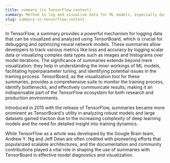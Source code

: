 ```yaml
---
title: summary (in TensorFlow context)  
summary: Method to log and visualize data for ML models, especially during the training phase, encompassing scalar values, images, histograms, and more to enhance model transparency and interpretability.
slug: summary-in-tensorflow-context
---
```


In TensorFlow, a summary provides a powerful mechanism for logging data that can be visualized and analyzed using TensorBoard, which is crucial for debugging and optimizing neural network models. These summaries allow developers to track various metrics like loss and accuracy by logging scalar data or visualizing complex data types such as images and histograms over model iterations. The significance of summaries extends beyond mere visualization; they help in understanding the inner workings of ML models, facilitating hyperparameter tuning, and identifying potential issues in the training process. TensorBoard, as the visualization tool for these summaries, provides a comprehensive suite to monitor the training process, identify bottlenecks, and effectively communicate results, making it an indispensable part of the TensorFlow ecosystem for both research and production environments.

Introduced in 2015 with the release of TensorFlow, summaries became more prominent as TensorBoard's utility in analyzing robust models and large datasets gained traction due to the increasing complexity of deep learning models and the need for detailed insight into training dynamics.

While TensorFlow as a whole was developed by the Google Brain team, Andrew Y. Ng and Jeff Dean are often credited with pioneering efforts that popularized scalable architectures, and the documentation and community contributions played a vital role in shaping the use of summaries with TensorBoard in effective model diagnostics and visualization.
